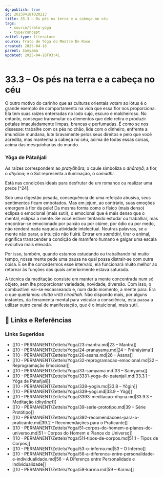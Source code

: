 ```yaml
---
dg-publish: true
id: 20250418T020213
title: 33.3 – Os pés na terra e a cabeça no céu
tags:
  - source/trato-yoga
  - type/concept
zettel-type: literature
source: Trato de Yôga do Mestre De Rose
created: 2025-04-18
parent: Samyama
updated: 2025-04-18T03:41
---
```


# 33.3 – Os pés na terra e a cabeça no céu

O outro motivo do carinho que as culturas orientais votam ao lótus é o grande exemplo de comportamento na vida que essa flor nos proporciona. Ela tem suas raízes enterradas no lodo sujo, escuro e malcheiroso. No entanto, consegue transmutar os elementos que dele retira e produzir pétalas imaculadamente limpas, brancas e perfumadas. É como se nos dissesse: trabalhe com os pés no chão, lide com o dinheiro, enfrente a imundície mundana, lute bravamente pelos seus direitos e pelo que você acredita, mas mantenha a cabeça no céu, acima de todas essas coisas, acima das mesquinharias do mundo.

### Yôga de Pátañjali
As raízes correspondem ao *pratyāhāra*; o caule simboliza o *dhāraṇā*; a flor, o *dhyāna*; e o Sol representa a iluminação, o *samādhi*.

Está nas condições ideais para desfrutar de um romance ou realizar uma prece [^24].

Sob uma digestão pesada, consequência de uma refeição abusiva, seus sentimentos ficam embotados. Mas em jejum, ao contrário, suas emoções emergem à flor da pele! Da mesma forma como o físico (mais denso) eclipsa o emocional (mais sutil), o emocional que é mais denso que o mental, eclipsa a mente. Se você estiver tentando estudar ou trabalhar, mas encontrar-se emocionado por paixão ou por ciúme, por ódio ou por medo, não renderá nada naquela atividade intelectual. Noutras palavras, se a mente não parar, a intuição não fluirá. Entrar em *samādhi*, tirar o animal, significa transcender a condição de mamífero humano e galgar uma escala evolutiva mais elevada.

Por isso, também, quando estamos estudando ou trabalhando há muito tempo, nossa mente pede uma pausa na qual possa distrair-se com outra coisa. E se lhe concedermos esse intervalo, ela funcionará muito melhor ao retornar às funções das quais anteriormente estava saturada.

A técnica da meditação consiste em manter a mente concentrada num só objeto, sem lhe proporcionar variedade, novidade, diversão. Com isso, o combustível vai-se escasseando e, num dado momento, a mente para. Era o que queríamos: *chitta vritti nirodhah*. Não dispondo mais, por alguns instantes, da ferramenta mental para veicular a consciência, esta passa a utilizar outro canal de manifestação, que é o intuicional, mais sutil.


## 🔗 Links e Referências











### Links Sugeridos

- [[10 - PERMANENT/Zettels/Yoga/23-mantra.md\|23 – Mantra]]
- [[10 - PERMANENT/Zettels/Yoga/24-pranayama.md\|24 – Pránáyáma]]
- [[10 - PERMANENT/Zettels/Yoga/26-asana.md\|26 – Ásana]]
- [[10 - PERMANENT/Zettels/Yoga/32-reprogramacao-emocional.md\|32 – Reprogramação Emocional]]
- [[10 - PERMANENT/Zettels/Yoga/33-samyama.md\|33 – Samyama]]
- [[10 - PERMANENT/Zettels/Yoga/3331-yoga-de-patanjali.md\|33.3.1 – Yôga de Pátañjali]]
- [[10 - PERMANENT/Zettels/Yoga/338-yogin.md\|33.8 – Yôgin]]
- [[10 - PERMANENT/Zettels/Yoga/339-yogi.md\|33.9 – Yôgi]]
- [[10 - PERMANENT/Zettels/Yoga/3393-meditacao-dhyna.md\|33.9.3 – Meditação (*dhyāna)*]]
- [[10 - PERMANENT/Zettels/Yoga/39-serie-prototipo.md\|39 – Série Protótipo]]
- [[10 - PERMANENT/Zettels/Yoga/392-recomendacoes-para-o-praticante.md\|39.2 – Recomendações para o Praticante]]
- [[10 - PERMANENT/Zettels/Yoga/51-corpos-do-homem-e-planos-do-universo.md\|51 – Corpos do Homem e Planos do Universo]]
- [[10 - PERMANENT/Zettels/Yoga/511-tipos-de-corpos.md\|51.1 – Tipos de Corpos]]
- [[10 - PERMANENT/Zettels/Yoga/53-o-inferno.md\|53 – O Inferno]]
- [[10 - PERMANENT/Zettels/Yoga/56-a-diferenca-entre-personalidade-e-individualidade.md\|56 – A Diferença entre Personalidade e Individualidade]]
- [[10 - PERMANENT/Zettels/Yoga/59-karma.md\|59 – Karma]]
